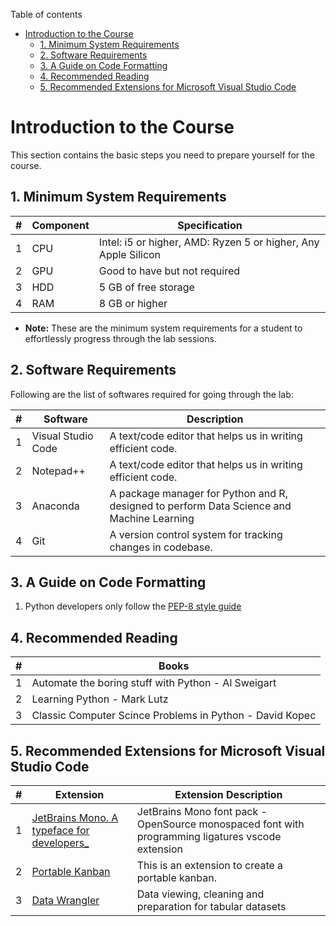 Table of contents
- [Introduction to the Course](#introduction-to-the-course)
  - [1. Minimum System Requirements](#1-minimum-system-requirements)
  - [2. Software Requirements](#2-software-requirements)
  - [3. A Guide on Code Formatting](#3-a-guide-on-code-formatting)
  - [4. Recommended Reading](#4-recommended-reading)
  - [5. Recommended Extensions for Microsoft Visual Studio Code](#5-recommended-extensions-for-microsoft-visual-studio-code)


# Introduction to the Course

This section contains the basic steps you need to prepare yourself for the course.

## 1. Minimum System Requirements

|#|Component|Specification|
|-|-|-|
|1|CPU|Intel: i5 or higher, AMD: Ryzen 5 or higher, Any Apple Silicon|
|2|GPU|Good to have but not required|
|3|HDD|5 GB of free storage|
|4|RAM|8 GB or higher|

- **Note:** These are the minimum system requirements for a student to effortlessly progress through the lab sessions.

## 2. Software Requirements

Following are the list of softwares required for going through the lab:

|#|Software|Description|
|-|-|-|
|1|Visual Studio Code|A text/code editor that helps us in writing efficient code.|
|2|Notepad++|A text/code editor that helps us in writing efficient code.|
|3|Anaconda|A package manager for Python and R, designed to perform Data Science and Machine Learning|
|4|Git|A version control system for tracking changes in codebase.|

## 3. A Guide on Code Formatting

1. Python developers only follow the [PEP-8 style guide](https://pep8.org/)

## 4. Recommended Reading

|#|Books|
|-|-|
|1|Automate the boring stuff with Python - Al Sweigart|
|2|Learning Python - Mark Lutz|
|3|Classic Computer Scince Problems in Python - David Kopec|

## 5. Recommended Extensions for Microsoft Visual Studio Code

|#|Extension|Extension Description|
|-|-|-|
|1|[JetBrains Mono. A typeface for developers​_](https://marketplace.visualstudio.com/items?itemName=NarasimaPandiyan.jetbrainsmono)|JetBrains Mono font pack - OpenSource monospaced font with programming ligatures vscode extension|
|2|[Portable Kanban](https://marketplace.visualstudio.com/items?itemName=harehare.portable-kanban)|This is an extension to create a portable kanban.|
|3|[Data Wrangler](https://marketplace.visualstudio.com/items?itemName=ms-toolsai.datawrangler)|Data viewing, cleaning and preparation for tabular datasets|
